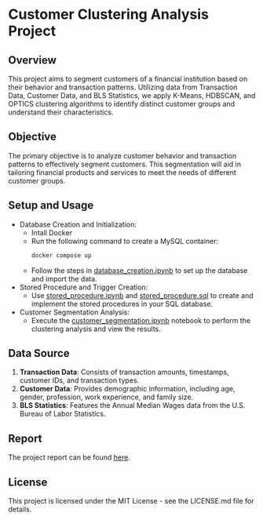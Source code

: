 # Customer Clustering Analysis Project
## Overview
This project aims to segment customers of a financial institution based on their behavior and transaction patterns. Utilizing data from Transaction Data, Customer Data, and BLS Statistics, we apply K-Means, HDBSCAN, and OPTICS clustering algorithms to identify distinct customer groups and understand their characteristics.

## Objective

The primary objective is to analyze customer behavior and transaction patterns to effectively segment customers. This segmentation will aid in tailoring financial products and services to meet the needs of different customer groups.

## Setup and Usage
* Database Creation and Initialization:
  - Intall Docker
  - Run the following command to create a MySQL container:
    ```bash
    docker compose up
    ```
  - Follow the steps in [database_creation.ipynb](/src/database_creation.ipynb) to set up the database and import the data.
* Stored Procedure and Trigger Creation:
  * Use [stored_procedure.ipynb](src/stored_procedure.ipynb) and [stored_procedure.sql](src/stored_procedure.sql) to create and implement the stored procedures in your SQL database.
* Customer Segmentation Analysis:
  * Execute the [customer_segmentation.ipynb](src/customer_segementation.ipynb) notebook to perform the clustering analysis and view the results.

## Data Source
1. **Transaction Data**: Consists of transaction amounts, timestamps, customer IDs, and transaction types.
2. **Customer Data**: Provides demographic information, including age, gender, profession, work experience, and family size.
3. **BLS Statistics**: Features the Annual Median Wages data from the U.S. Bureau of Labor Statistics.

## Report
The project report can be found [here](/report.pdf).


## License
This project is licensed under the MIT License - see the LICENSE.md file for details.

